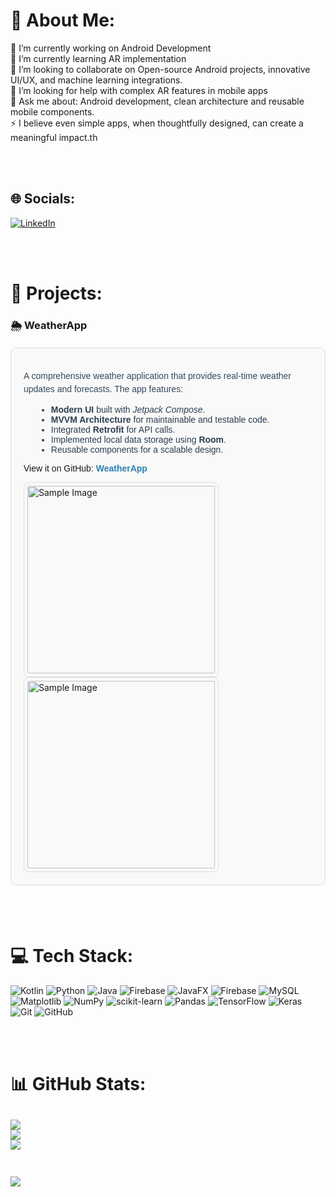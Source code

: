 # 💫 About Me:
🔭 I’m currently working on Android Development<br>🌱 I’m currently learning AR implementation<br>👯 I’m looking to collaborate on Open-source Android projects, innovative UI/UX, and machine learning integrations.<br>🤝 I’m looking for help with complex AR features in mobile apps<br>💬 Ask me about: Android development, clean architecture and reusable mobile components.<br>⚡ I believe even simple apps, when thoughtfully designed, can create a meaningful impact.th<br>

<br>
<br>

## 🌐 Socials:
[![LinkedIn](https://img.shields.io/badge/LinkedIn-%230077B5.svg?logo=linkedin&logoColor=white)](https://linkedin.com/in/https://www.linkedin.com/in/ansh-verma-b59322227)

<br>
<br>

# 🚀 Projects:
### 🌦️ WeatherApp
<section style="margin: 20px 0; padding: 20px; border: 1px solid #ddd; border-radius: 8px; background-color: #f9f9f9;">
    <p style="color: #34495e; font-family: 'Arial', sans-serif; line-height: 1.5;">
        A comprehensive weather application that provides real-time weather updates and forecasts. The app features:
    </p>
    <ul style="list-style-type: disc; margin-left: 20px; color: #2c3e50; font-family: 'Arial', sans-serif;">
        <li><strong>Modern UI</strong> built with <em>Jetpack Compose</em>.</li>
        <li><strong>MVVM Architecture</strong> for maintainable and testable code.</li>
        <li>Integrated <strong>Retrofit</strong> for API calls.</li>
        <li>Implemented local data storage using <strong>Room</strong>.</li>
        <li>Reusable components for a scalable design.</li>
    </ul>
    <p style="margin-top: 10px; font-family: 'Arial', sans-serif;">
        View it on GitHub: 
        <a href="https://github.com/Ajverma2004/JetWeatherApp.git" target="_blank" style="color: #2980b9; text-decoration: none;">
            <strong>WeatherApp</strong>
        </a>
    </p>
  <img src="https://github.com/user-attachments/assets/63fdd82a-3823-4d22-87ad-dd078becabee" alt="Sample Image" width="300" style="border: 1px solid #ddd; border-radius: 8px; padding: 5px;"/>
<img src="https://github.com/user-attachments/assets/2a095695-f254-4a56-ab59-af18d95402ba" alt="Sample Image" width="300" style="border: 1px solid #ddd; border-radius: 8px; padding: 5px;"/>
</section>

<br>
<br>

# 💻 Tech Stack:
![Kotlin](https://img.shields.io/badge/kotlin-%237F52FF.svg?style=for-the-badge&logo=kotlin&logoColor=white) ![Python](https://img.shields.io/badge/python-3670A0?style=for-the-badge&logo=python&logoColor=ffdd54) ![Java](https://img.shields.io/badge/java-%23ED8B00.svg?style=for-the-badge&logo=openjdk&logoColor=white) ![Firebase](https://img.shields.io/badge/firebase-%23039BE5.svg?style=for-the-badge&logo=firebase) ![JavaFX](https://img.shields.io/badge/javafx-%23FF0000.svg?style=for-the-badge&logo=javafx&logoColor=white) ![Firebase](https://img.shields.io/badge/firebase-a08021?style=for-the-badge&logo=firebase&logoColor=ffcd34) ![MySQL](https://img.shields.io/badge/mysql-4479A1.svg?style=for-the-badge&logo=mysql&logoColor=white) ![Matplotlib](https://img.shields.io/badge/Matplotlib-%23ffffff.svg?style=for-the-badge&logo=Matplotlib&logoColor=black) ![NumPy](https://img.shields.io/badge/numpy-%23013243.svg?style=for-the-badge&logo=numpy&logoColor=white) ![scikit-learn](https://img.shields.io/badge/scikit--learn-%23F7931E.svg?style=for-the-badge&logo=scikit-learn&logoColor=white) ![Pandas](https://img.shields.io/badge/pandas-%23150458.svg?style=for-the-badge&logo=pandas&logoColor=white) ![TensorFlow](https://img.shields.io/badge/TensorFlow-%23FF6F00.svg?style=for-the-badge&logo=TensorFlow&logoColor=white) ![Keras](https://img.shields.io/badge/Keras-%23D00000.svg?style=for-the-badge&logo=Keras&logoColor=white) ![Git](https://img.shields.io/badge/git-%23F05033.svg?style=for-the-badge&logo=git&logoColor=white) ![GitHub](https://img.shields.io/badge/github-%23121011.svg?style=for-the-badge&logo=github&logoColor=white)


<br>
<br>

# 📊 GitHub Stats:
![](https://github-readme-stats.vercel.app/api?username=Ajverma2004&theme=dark&hide_border=false&include_all_commits=false&count_private=false)<br/>
![](https://github-readme-streak-stats.herokuapp.com/?user=Ajverma2004&theme=dark&hide_border=false)<br/>
![](https://github-readme-stats.vercel.app/api/top-langs/?username=Ajverma2004&theme=dark&hide_border=false&include_all_commits=false&count_private=false&layout=compact)
<br>
<br>
---
[![](https://visitcount.itsvg.in/api?id=Ajverma2004&icon=0&color=0)](https://visitcount.itsvg.in)

<!-- Proudly created with GPRM ( https://gprm.itsvg.in ) -->
